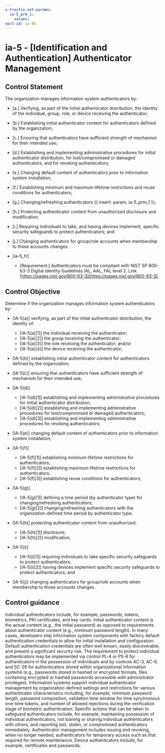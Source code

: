 ```yaml
---
x-trestle-set-params:
  ia-5_prm_1:
    values:
sort-id: ia-05
---
```


# ia-5 - \[Identification and Authentication\] Authenticator Management

## Control Statement

The organization manages information system authenticators by:

- \[a.\] Verifying, as part of the initial authenticator distribution, the identity of the individual, group, role, or device receiving the authenticator;

- \[b.\] Establishing initial authenticator content for authenticators defined by the organization;

- \[c.\] Ensuring that authenticators have sufficient strength of mechanism for their intended use;

- \[d.\] Establishing and implementing administrative procedures for initial authenticator distribution, for lost/compromised or damaged authenticators, and for revoking authenticators;

- \[e.\] Changing default content of authenticators prior to information system installation;

- \[f.\] Establishing minimum and maximum lifetime restrictions and reuse conditions for authenticators;

- \[g.\] Changing/refreshing authenticators {{ insert: param, ia-5_prm_1 }};

- \[h.\] Protecting authenticator content from unauthorized disclosure and modification;

- \[i.\] Requiring individuals to take, and having devices implement, specific security safeguards to protect authenticators; and

- \[j.\] Changing authenticators for group/role accounts when membership to those accounts changes.

- \[ia-5_fr\]

  - \[Requirement:\] Authenticators must be compliant with NIST SP 800-63-3 Digital Identity Guidelines IAL, AAL, FAL level 2. Link [https://pages.nist.gov/800-63-3](https://pages.nist.gov/800-63-3).

## Control Objective

Determine if the organization manages information system authenticators by:

- \[IA-5(a)\] verifying, as part of the initial authenticator distribution, the identity of:

  - \[IA-5(a)[1]\] the individual receiving the authenticator;
  - \[IA-5(a)[2]\] the group receiving the authenticator;
  - \[IA-5(a)[3]\] the role receiving the authenticator; and/or
  - \[IA-5(a)[4]\] the device receiving the authenticator;

- \[IA-5(b)\] establishing initial authenticator content for authenticators defined by the organization;

- \[IA-5(c)\] ensuring that authenticators have sufficient strength of mechanism for their intended use;

- \[IA-5(d)\]

  - \[IA-5(d)[1]\] establishing and implementing administrative procedures for initial authenticator distribution;
  - \[IA-5(d)[2]\] establishing and implementing administrative procedures for lost/compromised or damaged authenticators;
  - \[IA-5(d)[3]\] establishing and implementing administrative procedures for revoking authenticators;

- \[IA-5(e)\] changing default content of authenticators prior to information system installation;

- \[IA-5(f)\]

  - \[IA-5(f)[1]\] establishing minimum lifetime restrictions for authenticators;
  - \[IA-5(f)[2]\] establishing maximum lifetime restrictions for authenticators;
  - \[IA-5(f)[3]\] establishing reuse conditions for authenticators;

- \[IA-5(g)\]

  - \[IA-5(g)[1]\] defining a time period (by authenticator type) for changing/refreshing authenticators;
  - \[IA-5(g)[2]\] changing/refreshing authenticators with the organization-defined time period by authenticator type;

- \[IA-5(h)\] protecting authenticator content from unauthorized:

  - \[IA-5(h)[1]\] disclosure;
  - \[IA-5(h)[2]\] modification;

- \[IA-5(i)\]

  - \[IA-5(i)[1]\] requiring individuals to take specific security safeguards to protect authenticators;
  - \[IA-5(i)[2]\] having devices implement specific security safeguards to protect authenticators; and

- \[IA-5(j)\] changing authenticators for group/role accounts when membership to those accounts changes.

## Control guidance

Individual authenticators include, for example, passwords, tokens, biometrics, PKI certificates, and key cards. Initial authenticator content is the actual content (e.g., the initial password) as opposed to requirements about authenticator content (e.g., minimum password length). In many cases, developers ship information system components with factory default authentication credentials to allow for initial installation and configuration. Default authentication credentials are often well known, easily discoverable, and present a significant security risk. The requirement to protect individual authenticators may be implemented via control PL-4 or PS-6 for authenticators in the possession of individuals and by controls AC-3, AC-6, and SC-28 for authenticators stored within organizational information systems (e.g., passwords stored in hashed or encrypted formats, files containing encrypted or hashed passwords accessible with administrator privileges). Information systems support individual authenticator management by organization-defined settings and restrictions for various authenticator characteristics including, for example, minimum password length, password composition, validation time window for time synchronous one-time tokens, and number of allowed rejections during the verification stage of biometric authentication. Specific actions that can be taken to safeguard authenticators include, for example, maintaining possession of individual authenticators, not loaning or sharing individual authenticators with others, and reporting lost, stolen, or compromised authenticators immediately. Authenticator management includes issuing and revoking, when no longer needed, authenticators for temporary access such as that required for remote maintenance. Device authenticators include, for example, certificates and passwords.
